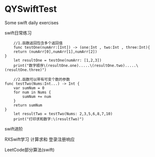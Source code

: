 # QYSwiftTest
Some swift daily exercises

swift日常练习

        //1.函数返回包含多个返回值
        func testOne(numArr:[Int]) -> (one:Int , two:Int , three:Int){
        return (numArr[0],numArr[1],numArr[2])
    }
        let resultOne = testOne(numArr: [1,2,3])
        print("数字顺序\(resultOne.one).....\(resultOne.two).....\(resultOne.three)")
        
        //2.函数可以带有可变个数的参数
    func testTwo(Nums:Int...) -> Int {
        var sumNum = 0
        for num in Nums {
            sumNum += num
        }
        return sumNum
    }
        let resultTwo = testTwo(Nums: 2,3,5,6,8,7,10)
        print("打印求和数字:\(resultTwo)")

swift进阶

RXSwift学习 
计算求和
登录注册响应

LeetCode部分算法(swift)
